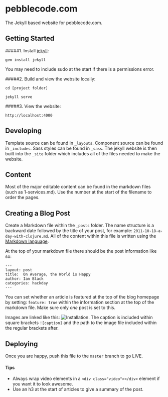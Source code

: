 # pebblecode.com

The Jekyll based website for pebblecode.com.

## Getting Started

#####1. Install [jekyll](http://jekyllrb.com/):

`gem install jekyll`


You may need to include sudo at the start if there is a permissions error.


#####2. Build and view the website locally:

`cd [project folder]`

`jekyll serve`


#####3. View the website:

`http://localhost:4000`

## Developing
Template source can be found in `_layouts`. Component source can be found in `_includes`. Sass styles can be found in `_sass`. The jekyll website is then built into the `_site` folder which includes all of the files needed to make the website.

## Content
Most of the major editable content can be found in the markdown files (such as 1-services.md). Use the number at the start of the filename to order the pages.


## Creating a Blog Post
Create a Markdown file within the `_posts` folder. The name structure is a backward date followed by the title of your post, for example: `2011-10-18-a-day-with-clojure.md`. All of the content within this file is written using the [Markdown language](http://daringfireball.net/projects/markdown/syntax). 

At the top of your markdown file there should be the post information like so:

```
---
layout: post
title:  On Average, the World is Happy
author: Ian Black
categories: hackday
---
```

You can set whether an article is featured at the top of the blog homepage by setting: `feature: true` within the information section at the top of the markdown file. Make sure only *one* post is set to this.

Images are linked like this: ![Installation](/img/posts/example.jpg). The caption is included within square brackets `![caption]` and the path to the image file included within the regular brackets after.

## Deploying

Once you are happy, push this file to the `master` branch to go LIVE.

#### Tips
- Always wrap video elements in a `<div class="video"></div>` element if you want it to look awesome.
- Use an h3 at the start of articles to give a summary of the post.
